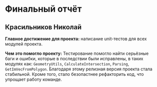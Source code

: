 # Финальный отчёт

## Красильников Николай

**Главное достижение для проекта:** написание unit-тестов для всех модулей проекта.

**Чем это помогло проекту:** Тестирование помогло найти серьёзные баги и ошибки, которые в последствии были исправлены, в таких модулях как:
`GeometryUtils`, `CalculateIntersection`, `Parsing`, `GetImVecFromPolygon`. Благодаря этому релизная версия проекта стала стабильной.
Кроме того, стало безопастнее рефакторить код, что упрощает работу команде.
